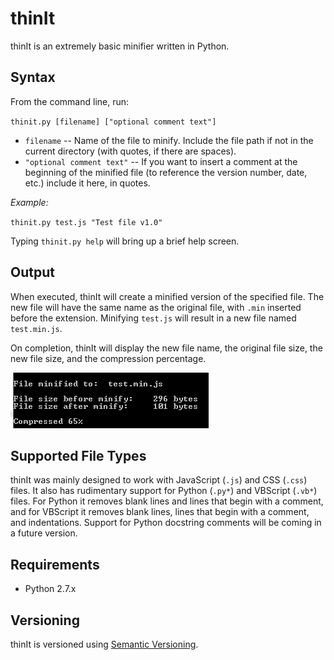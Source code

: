 # thinIt
thinIt is an extremely basic minifier written in Python.

## Syntax

From the command line, run:

`thinit.py [filename] ["optional comment text"]`

- `filename` -- Name of the file to minify. Include the file path if not in the current directory (with quotes, if there are spaces).
- `"optional comment text"` -- If you want to insert a comment at the beginning of the minified file (to reference the version number, date, etc.) include it here, in quotes.

*Example:*

`thinit.py test.js "Test file v1.0"`

Typing `thinit.py help` will bring up a brief help screen.

## Output

When executed, thinIt will create a minified version of the specified file. The new file will have the same name as the original file, with `.min` inserted before the extension. Minifying `test.js` will result in a new file named `test.min.js`.

On completion, thinIt will display the new file name, the original file size, the new file size, and the compression percentage.

![screen shot](https://github.com/freginold/thinIt/blob/master/ss_thinIt_v1_0_0.png)

## Supported File Types

thinIt was mainly designed to work with JavaScript (`.js`) and CSS (`.css`) files. It also has rudimentary support for Python (`.py*`) and VBScript (`.vb*`) files. For Python it removes blank lines and lines that begin with a comment, and for VBScript it removes blank lines, lines that begin with a comment, and indentations. Support for Python docstring comments will be coming in a future version.

## Requirements

- Python 2.7.x

## Versioning

thinIt is versioned using [Semantic Versioning](http://semver.org/).
